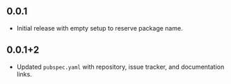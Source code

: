 ## 0.0.1

- Initial release with empty setup to reserve package name.

## 0.0.1+2
- Updated `pubspec.yaml` with repository, issue tracker, and documentation links.